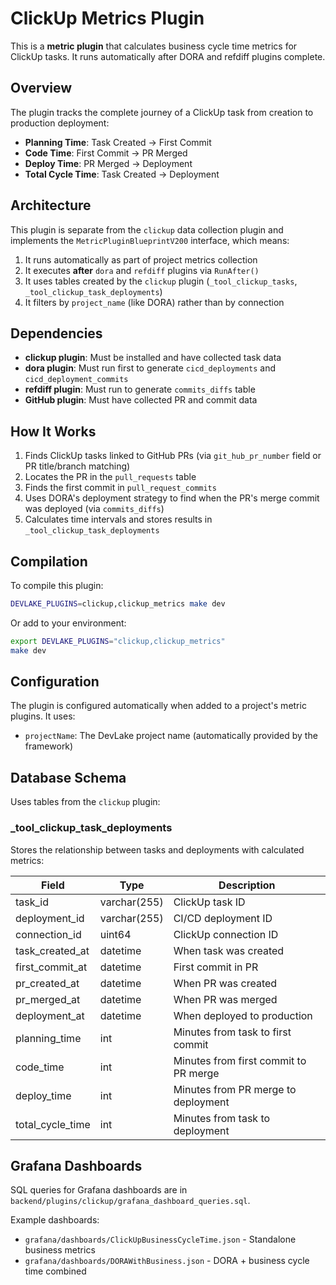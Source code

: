 # ClickUp Metrics Plugin

This is a **metric plugin** that calculates business cycle time metrics for ClickUp tasks. It runs automatically after DORA and refdiff plugins complete.

## Overview

The plugin tracks the complete journey of a ClickUp task from creation to production deployment:

- **Planning Time**: Task Created → First Commit
- **Code Time**: First Commit → PR Merged
- **Deploy Time**: PR Merged → Deployment
- **Total Cycle Time**: Task Created → Deployment

## Architecture

This plugin is separate from the `clickup` data collection plugin and implements the `MetricPluginBlueprintV200` interface, which means:

1. It runs automatically as part of project metrics collection
2. It executes **after** `dora` and `refdiff` plugins via `RunAfter()`
3. It uses tables created by the `clickup` plugin (`_tool_clickup_tasks`, `_tool_clickup_task_deployments`)
4. It filters by `project_name` (like DORA) rather than by connection

## Dependencies

- **clickup plugin**: Must be installed and have collected task data
- **dora plugin**: Must run first to generate `cicd_deployments` and `cicd_deployment_commits`
- **refdiff plugin**: Must run to generate `commits_diffs` table
- **GitHub plugin**: Must have collected PR and commit data

## How It Works

1. Finds ClickUp tasks linked to GitHub PRs (via `git_hub_pr_number` field or PR title/branch matching)
2. Locates the PR in the `pull_requests` table
3. Finds the first commit in `pull_request_commits`
4. Uses DORA's deployment strategy to find when the PR's merge commit was deployed (via `commits_diffs`)
5. Calculates time intervals and stores results in `_tool_clickup_task_deployments`

## Compilation

To compile this plugin:

```bash
DEVLAKE_PLUGINS=clickup,clickup_metrics make dev
```

Or add to your environment:
```bash
export DEVLAKE_PLUGINS="clickup,clickup_metrics"
make dev
```

## Configuration

The plugin is configured automatically when added to a project's metric plugins. It uses:

- `projectName`: The DevLake project name (automatically provided by the framework)

## Database Schema

Uses tables from the `clickup` plugin:

### _tool_clickup_task_deployments

Stores the relationship between tasks and deployments with calculated metrics:

| Field | Type | Description |
|-------|------|-------------|
| task_id | varchar(255) | ClickUp task ID |
| deployment_id | varchar(255) | CI/CD deployment ID |
| connection_id | uint64 | ClickUp connection ID |
| task_created_at | datetime | When task was created |
| first_commit_at | datetime | First commit in PR |
| pr_created_at | datetime | When PR was created |
| pr_merged_at | datetime | When PR was merged |
| deployment_at | datetime | When deployed to production |
| planning_time | int | Minutes from task to first commit |
| code_time | int | Minutes from first commit to PR merge |
| deploy_time | int | Minutes from PR merge to deployment |
| total_cycle_time | int | Minutes from task to deployment |

## Grafana Dashboards

SQL queries for Grafana dashboards are in `backend/plugins/clickup/grafana_dashboard_queries.sql`.

Example dashboards:
- `grafana/dashboards/ClickUpBusinessCycleTime.json` - Standalone business metrics
- `grafana/dashboards/DORAWithBusiness.json` - DORA + business cycle time combined
